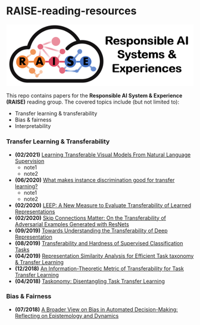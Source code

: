 # RAISE-reading-resources

![alt text](https://github.com/BeanHam/RAISE-reading-resources/blob/main/RAISE.png)

This repo contains papers for the **Responsible AI System & Experience (RAISE)** reading group. The covered topics include (but not limited to): 
- Transfer learning & transferability
- Bias & fairness
- Interpretability

### Transfer Learning & Transferability
- **(02/2021)** [Learning Transferable Visual Models From Natural Language Supervision](https://arxiv.org/abs/2103.00020)
  - note1
  - note2 
- **(06/2020)** [What makes instance discrimination good for transfer learning?](https://arxiv.org/abs/2006.06606)
  - note1
  - note2
- **(02/2020)** [LEEP: A New Measure to Evaluate Transferability of Learned Representations](https://arxiv.org/abs/2002.12462)
- **(02/2020)** [Skip Connections Matter: On the Transferability of Adversarial Examples Generated with ResNets](https://arxiv.org/abs/2002.05990)
- **(09/2019)** [Towards Understanding the Transferability of Deep Representation](https://arxiv.org/abs/1909.12031)
- **(08/2019)** [Transferability and Hardness of Supervised Classification Tasks](https://arxiv.org/abs/1908.08142)
- **(04/2019)** [Representation Similarity Analysis for Efficient Task taxonomy & Transfer Learning](https://arxiv.org/abs/1904.11740)
- **(12/2018)** [An Information-Theoretic Metric of Transferability for Task Transfer Learning](https://openreview.net/forum?id=BkxAUjRqY7)
- **(04/2018)** [Taskonomy: Disentangling Task Transfer Learning](https://arxiv.org/abs/1804.08328)

### Bias & Fairness
- **(07/2018)** [A Broader View on Bias in Automated Decision-Making: Reflecting on Epistemology and Dynamics](https://arxiv.org/abs/1807.00553)
